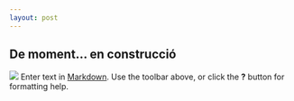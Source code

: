 ```yaml
---
layout: post
---
```

## De moment... en construcció

![](https://jepcastel.github.io/assets/images/Desenvolupant.png)
Enter text in [Markdown](http://daringfireball.net/projects/markdown/). Use the toolbar above, or click the **?** button for formatting help.
